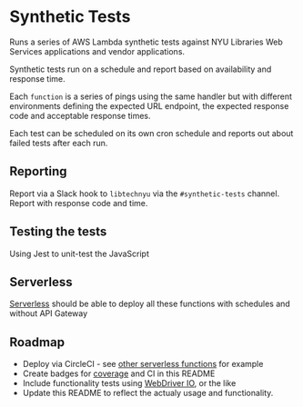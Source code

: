 # Synthetic Tests

Runs a series of AWS Lambda synthetic tests against NYU Libraries Web Services applications and vendor applications.

Synthetic tests run on a schedule and report based on availability and response time.

Each `function` is a series of pings using the same handler but with different environments defining the expected URL endpoint, the expected response code and acceptable response times.

Each test can be scheduled on its own cron schedule and reports out about failed tests after each run.

## Reporting

Report via a Slack hook to `libtechnyu` via the `#synthetic-tests` channel. Report with response code and time.

## Testing the tests

Using Jest to unit-test the JavaScript

## Serverless

[Serverless]() should be able to deploy all these functions with schedules and without API Gateway

## Roadmap

- Deploy via CircleCI - see [other serverless functions](https://github.com/NYULibraries/bobcat-linker/blob/master/.circleci/config.yml) for example
- Create badges for [coverage](https://www.npmjs.com/package/jest-coverage-badges) and CI in this README
- Include functionality tests using [WebDriver IO](https://webdriver.io/), or the like
- Update this README to reflect the actualy usage and functionality.